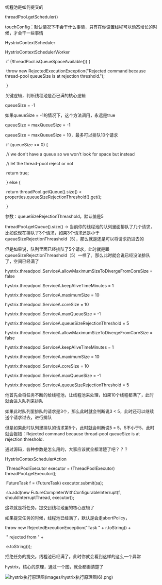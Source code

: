 线程池是如何提交的

 

threadPool.getScheduler()

 

touchConfig：默认情况下不会干什么事情，只有在你设置线程可以动态增长的时候，才会干一些事情

 

HystrixContextScheduler

HystrixContextSchedulerWorker

 

​        if (!threadPool.isQueueSpaceAvailable()) {

​          throw new RejectedExecutionException("Rejected command because thread-pool queueSize is at rejection threshold.");

​        }

 

关键逻辑，判断线程池是否已满的核心逻辑

 

queueSize = -1

 

如果queueSize = -1的情况下，这个方法调用，永远是true

 

queueSize = maxQueueSize = -1

 

queueSize = maxQueueSize = 10，最多可以排队10个请求

 

​      if (queueSize <= 0) {

​        // we don't have a queue so we won't look for space but instead

​        // let the thread-pool reject or not

​        return true;

​      } else {

​        return threadPool.getQueue().size() < properties.queueSizeRejectionThreshold().get();

​      }

 

参数：queueSizeRejectionThreashold，默认值是5

 

threadPool.getQueue().size() -> 当前你的线程池的队列里面排队了几个请求，比如说现在排队了3个请求，如果3个请求还是小于queueSizeRejectionThreashold（5），那么就是还是可以将请求扔进去的

 

但是如果说，队列里面已经排队了5个请求，此时就是跟queueSizeRejectionThreashold（5）一样了，那么此时就会说已经没法排队了，空间已经满了

 

hystrix.threadpool.ServiceA.allowMaximumSizeToDivergeFromCoreSize = false

hystrix.threadpool.ServiceA.keepAliveTimeMinutes = 1

hystrix.threadpool.ServiceA.maximumSize = 10

hystrix.threadpool.ServiceA.coreSize = 10

hystrix.threadpool.ServiceA.maxQueueSize = -1

hystrix.threadpool.ServiceA.queueSizeRejectionThreshold = 5

 

hystrix.threadpool.ServiceA.allowMaximumSizeToDivergeFromCoreSize = false

hystrix.threadpool.ServiceA.keepAliveTimeMinutes = 1

hystrix.threadpool.ServiceA.maximumSize = 10

hystrix.threadpool.ServiceA.coreSize = 10

hystrix.threadpool.ServiceA.maxQueueSize = -1

hystrix.threadpool.ServiceA.queueSizeRejectionThreshold = 5

 

他首先会将任务不断的给线程池，让线程池来处理，如果10个线程都满了，此时就会进入队列来排队

 

如果此时队列里排队的请求是3个，那么此时就会判断说3 < 5，此时还可以继续送个请求过去，进行排队

 

但是如果此时队列里排队的请求第5个，此时就会判断说5 = 5，5不小于5，此时就会报错：Rejected command because thread-pool queueSize is at rejection threshold.

 

通过源码，各种参数是怎么用的，大家应该就全都清楚了吧？？？

 

 

HystrixContexSchedulerAction

 

​      ThreadPoolExecutor executor = (ThreadPoolExecutor) threadPool.getExecutor();

​      FutureTask<?> f = (FutureTask<?>) executor.submit(sa);

​      sa.add(new FutureCompleterWithConfigurableInterrupt(f, shouldInterruptThread, executor));

 

这块就是将任务，提交到线程池里的核心逻辑了

 

如果提交任务的时候，线程池已经满了，默认是会走abortPolicy，

 

throw new RejectedExecutionException("Task " + r.toString() +

​                         " rejected from " +

​                         e.toString());

 

拒绝任务的提交，线程池已经满了，此时你就会看到这样的这么一个异常

 

hystrix，核心的原理，通过一个图，就全都画清楚了

![hystrix执行原理图(images/hystrix执行原理图(6).png)](../../中华石山/Java资料/06_项目阶段二：基于微服务架构的大型分布式电商系统/081~128资料/081~128资料/122_彻底扒开hystrix的核心执行逻辑：如何通过线程池来执行任务/hystrix执行原理图(6).png)